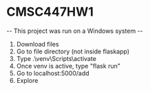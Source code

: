﻿# CMSC447HW1

-- This project was run on a Windows system -- 
1. Download files
2. Go to file directory (not inside flaskapp)
3. Type .\venv\Scripts\activate
4. Once venv is active, type "flask run"
5. Go to localhost:5000/add
6. Explore
